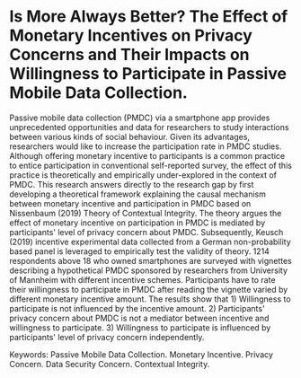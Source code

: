 # Is More Always Better? The Effect of Monetary Incentives on Privacy Concerns and Their Impacts on Willingness to Participate in Passive Mobile Data Collection.

Passive mobile data collection (PMDC) via a smartphone app provides unprecedented opportunities and data for researchers to study interactions between 
various kinds of social behaviour. Given its advantages, researchers would like to increase the participation rate in PMDC studies. Although offering 
monetary incentive to participants is a common practice to entice participation in conventional self-reported survey, the effect of this practice is 
theoretically and empirically under-explored in the context of PMDC. This research answers directly to the research gap by first developing a theoretical 
framework explaining the causal mechanism between monetary incentive and participation in PMDC based on Nissenbaum (2019) Theory of Contextual Integrity. 
The theory argues the effect of monetary incentive on participation in PMDC is mediated by participants' level of privacy concern about PMDC. 
Subsequently, Keusch (2019) incentive experimental data collected from a German non-probability based panel is leveraged to empirically test the validity 
of theory. 1214 respondents above 18 who owned smartphones are surveyed with vignettes describing a hypothetical PMDC sponsored by researchers from 
University of Mannheim with different incentive schemes. Participants have to rate their willingness to participate in PMDC after reading the vignette 
varied by different monetary incentive amount. The results show that 1) Willingness to participate is not influenced by the incentive amount. 2) 
Participants' privacy concern about PMDC is not a mediator between incentive and willingness to participate. 3) Willingness to participate is influenced 
by participants' level of privacy concern independently. 

Keywords: Passive Mobile Data Collection. Monetary Incentive. Privacy Concern. Data Security Concern. Contextual Integrity.
